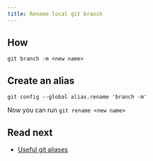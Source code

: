 ```yaml
---
title: Rename local git branch
---
```


## How

```shell
git branch -m <new name>
```

## Create an alias

```shell
git config --global alias.rename 'branch -m'
```

Now you can run `git rename <new name>`

## Read next

* [Useful git aliases](useful-git-aliases.md)
